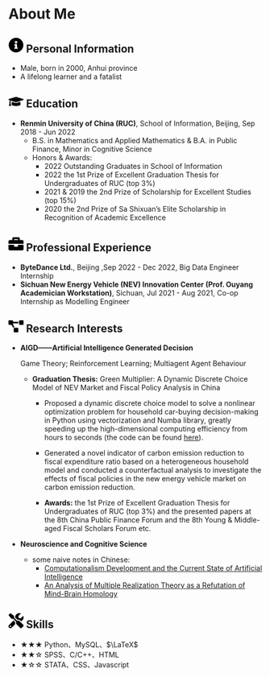 # About Me

 ## <img src="assets/info-circle-solid.svg" width="30px"> Personal Information

 - Male, born in 2000, Anhui province
 -  A lifelong learner and a fatalist
## <img src="assets/graduation-cap-solid.svg" width="30px"> Education

- **Renmin University of China (RUC)**, School of Information, Beijing, Sep 2018 - Jun 2022
	- B.S. in Mathematics and Applied Mathematics & B.A. in Public Finance, Minor in Cognitive Science
	- Honors & Awards: 
		- 2022 Outstanding Graduates in School of Information
		- 2022 the 1st Prize of Excellent Graduation Thesis for Undergraduates of RUC (top 3%)
		- 2021 & 2019 the 2nd Prize of Scholarship for Excellent Studies (top 15%)
		- 2020 the 2nd Prize of Sa Shixuan’s Elite Scholarship in Recognition of Academic Excellence
	


## <img src="assets/briefcase-solid.svg" width="30px"> Professional Experience

- **ByteDance Ltd.**, Beijing ,Sep 2022 - Dec 2022, Big Data Engineer Internship
- **Sichuan New Energy Vehicle (NEV) Innovation Center (Prof. Ouyang Academician Workstation)**, Sichuan, Jul 2021 - Aug 2021, Co-op Internship as Modelling Engineer


## <img src="assets/project-diagram-solid.svg" width="30px"> Research Interests

- **AIGD——Artificial Intelligence Generated Decision**

	Game Theory; Reinforcement Learning; Multiagent Agent Behaviour
	- **Graduation Thesis:** Green  Multiplier:  A  Dynamic  Discrete  Choice  Model  of  NEV  Market  and  Fiscal  Policy  Analysis  in  China
		- Proposed  a  dynamic  discrete  choice  model  to  solve  a  nonlinear  optimization  problem  for  household  car-buying  decision-making  in  Python using vectorization and Numba library, greatly speeding up the high-dimensional computing efficiency from hours to seconds (the code can be found [here](https://github.com/HughYau/Research-with-Python/tree/main/Green%20Multiplier)).

		- Generated  a  novel  indicator  of  carbon  emission  reduction  to  fiscal  expenditure  ratio  based  on  a  heterogeneous  household  model  and  conducted  a counterfactual analysis to investigate the effects of fiscal policies in the new energy vehicle market on carbon emission reduction.
		- **Awards:** the  1st Prize  of  Excellent  Graduation  Thesis  for  Undergraduates  of  RUC  (top  3%)  and the presented  papers  at  the  8th China  Public  Finance  Forum  and  the  8th Young & Middle-aged Fiscal Scholars Forum etc.
- **Neuroscience and Cognitive Science**
	- some naive notes in Chinese: 
		- [Computationalism Development and the Current State of Artificial Intelligence](https://hughyau.github.io/zh-cn/计算主义的发展与人工智能)
		- [An Analysis of Multiple Realization Theory as a Refutation of Mind-Brain Homology](https://hughyau.github.io/zh-cn/浅析多重实现论对心脑同一论的反驳/)		

## <img src="assets/tools-solid.svg" width="30px"> Skills

- ★★★ Python、MySQL、$\LaTeX$
- ★★☆ SPSS、C/C++、HTML
- ★☆☆ STATA、CSS、Javascript


